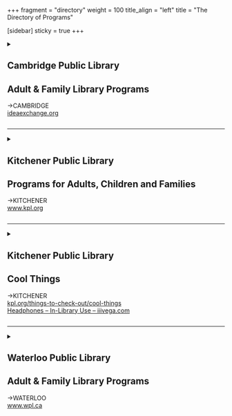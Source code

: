 +++
fragment = "directory"
weight = 100
title_align = "left"
title = "The Directory of Programs"


[sidebar]
  sticky = true
+++

<details>  
<summary>  
  
## Cambridge Public Library  
## Adult & Family Library Programs  
→CAMBRIDGE  
[ideaexchange.org](https://ideaexchange.org/)  
  
</summary>  
  
#### What:  
- Free Early Literacy Programming  
- Includes Baby, Toddler, and School Readiness programs offered online and in-person  
- Immersive Learning Children’s Collections include, but are not limited to, the Rainbow Kits, Levelled book kits for each reading stage, and the playSmarts Toy and Game Collection, which is Built around ten activities such as counting, feeling, moving, sensing, and more, with suggested age ranges for each item.  
- Literacy Collection for adults learning the basics of letters and numbers.  
- Audio Kits, Books and CDs. Also available online through TumbleBooks.  
- Language Learning Resources  
- High-interest, Low-Vocabulary Books designed for readers who prefer simpler text with engaging content.  
- Movies and Music in Other Languages  
- Conversation Circles  
- Settlement Worker  
- Available onsite at the Queen’s Square location two days per week.  
- Courses on Teaching English and ESL  
- Access through the online platform [Lynda.com](www.lynda.com).  
- Free Internet Access  
- Use library computers or bring your own device or iPad Loans  
- Book a session with staff for help using computers or other devices to guide with Digital Library  
- Free access to equipment such as a laser cutter, sewing machines, and 3D printers  
#### Who:  
Everyone, all ages and skill levels  
#### When:  
**Queen’s Square**  
Monday – Thursday at 9:30am–8:30pm  
Friday and Saturday at 9:30am–5:30pm  
Sunday at 1:00pm–5:00pm  
  
**Hespeler, Preston and Clemens Mill**  
Monday – Thursday at 10:00am–8:30pm  
Friday at 10:00am–5:30pm  
Saturday at 9:30am–5:30pm  
Sunday at 1:00pm–5:00pm  
  
**Old Post Office**  
Monday at 10:00am–5:30pm  
Tuesday – Thursday at 10:00am–8:30pm  
Friday at 10:00am–5:30pm  
Saturday at 9:30am–5:30pm  
Sunday at 1:00pm–5:00pm  
#### Where:  
**Queen’s Square**  
1 North Square  
  
**Clemens Mill**  
50 Saginaw Parkway  
  
**Hespeler**  
5 Tannery Street East  
  
**Preston**  
435 King Street East  
  
**Old Post Office**  
12 Water Street South  
#### Ask For:  
Queen’s Square—(519) 621-0460  
  
Clemens Mill—(519) 740-6294    

Hespeler—(519) 658-4412    

Preston—(519) 653-3632    

Old Post Office—(226) 533-2767  
  
</details>  
  
* * * * *  
  
<details>  
<summary>  
  
## Kitchener Public Library  
## Programs for Adults, Children and Families  
→KITCHENER  
www.kpl.org  
  
</summary>  
  
#### What:  
- All programs are free  
- Adult Literacy Collection for Teachers, Tutors, and Students  
- Family Literacy programs for parents, caregivers, and children  
- Computer and Technology Programs  
- Access to Internet, printers, photocopiers, scanning and fax  
- Volunteer Opportunities  
- Career and resume help  
- ESL conversation circles  
- Study Rooms  
- WiFi Hotspots  
- Accessibility Centre (JAWS, Dragon Dictate, ZoomText, C-Pen readers etc.)  
- Heffner Studio: 3D printers, Music Editing, Digital Conversion, Audio Production  
#### Who:  
Programs for all ages. All are welcome.  
#### When:  
Monday – Thursday at 9:00am–9:00pm  
  
Friday – Saturday at 9:00am–5:30pm  
  
Sunday at 1:00pm–5:00pm (Central Library only, Fall – Spring)  
#### Where:  
**Central Library**  
85 Queen Street North  
  
**Country Hills Library**  
1500 Block Line Road  
  
**Forest Heights Library**  
251 Fischer-Hallman Road  
  
**Grand River Stanley Park Library**  
175 Indian Road  
  
**Pioneer Park Community Library**  
150 Pioneer Park Drive  
#### Ask For:  
Madeleine Kong  
Literacy and Lifelong Learning Librarian  
(519) 743-0271 ext. 296  
Madeleine.Kong@kpl.org  
  
</details>  
  
* * * * *  
  
<details>  
<summary>  
  
## Kitchener Public Library  
## Cool Things  
→KITCHENER  
[kpl.org/things-to-check-out/cool-things](https://www.kpl.org/things-to-check-out/cool-things)  
[Headphones – In-Library Use – iiivega.com](https://kpl-kitch.ca.iiivega.com/search/card?recordId=2666285)  
  
</summary>  
  
#### What:  
- Device charging kits for 4-hour in-library use  
- Nintendo Switch Lite in-library use – no holds  
- Headphones – in-library use  
#### Who:  
##### In-Library Use Headphones  
- Available to customers of all age groups.  
- Can be borrowed by most library membership types, including Unconfirmed and Computer Use Only customers.  
  
##### Device Charging Kits and Switch Lite Consoles  
- Adults (18 years and older) must present ID along with their library card to borrow these  
#### When:  
Monday – Thursday at 9:00am–9:00pm  
  
Friday – Saturday at 9:00am–5:30pm  
  
Sunday at 1:00pm–5:00pm (Central Library only, Fall – Spring)  
#### Where:  
**Central Library**  
85 Queen Street North  
  
**Country Hills Library**  
1500 Block Line Road  
  
**Forest Heights Library**  
251 Fischer-Hallman Road  
  
**Grand River Stanley Park Library**  
175 Indian Road  
  
**Pioneer Park Community Library**  
150 Pioneer Park Drive  
#### Ask For:  
Madeleine Kong  
Literacy and Lifelong Learning Librarian  
(519) 743-0271 ext. 296  
Madeleine.Kong@kpl.org  
  
</details>  
  
* * * * *  
  
<details>  
<summary>  
  
## Waterloo Public Library  
## Adult & Family Library Programs  
→WATERLOO  
www.wpl.ca  
  
</summary>  
  
#### What:  
- Career, job search and resume information  
- Library Settlement Program workers for specific newcomer and employment support  
- Tech Connect 1 to 1 technology help  
- Access to computers, printers, photocopiers and scanners  
- WiFi Internet access and loanable mobile WiFi Hotspots (with WPL card)  
- Gale and LinkedIn Learning online courses (with WPL card)  
- Language learning resources and English conversation circle  
- Adult literacy collections  
- Early literacy programming and collections for children  
- Local History resources  
- Online resources  
- Explore our programs and events  
- Explore our services  
- Cool Things to Borrow  
#### Who:  
Open to everyone. Programs, collections and services for all ages and skill levels.  
#### When:  
**Main Library**  
Monday – Thursday at 9:30am–9:00pm  
Friday – Saturday at 9:30am–5:30pm  
Sundays at 1:00pm–4:00pm (October – May)  
  
**Branches**  
Monday – Thursday at 9:30am–9:00pm  
Friday – Saturday at 9:30am–5:30pm  
#### Where:  
**Main Library**  
35 Albert Street  
  
**John M. Harper Branch**  
500 Fischer Hallman Road North  
  
**McCormick Branch**  
500 Parkside Drive  
  
**Eastside Branch**  
2001 University Avenue East  
#### Ask For:  
(519) 886-1310  
askus@wpl.ca  
  
  
</details>  
